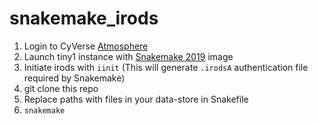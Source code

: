 # snakemake_irods


1. Login to CyVerse [Atmosphere](https://atmo.cyverse.org/)
2. Launch tiny1 instance with [Snakemake 2019](https://atmo.cyverse.org/application/images/1687) image
3. Initiate irods with `iinit` (This will generate `.irodsA` authentication file required by Snakemake)
4. git clone this repo 
5. Replace paths with files in your data-store in Snakefile
6. `snakemake`
